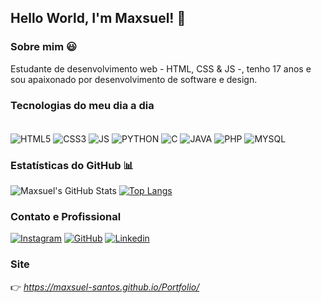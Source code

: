 ## Hello World, I'm Maxsuel! 🖖

### Sobre mim 😃

Estudante de desenvolvimento web - HTML, CSS & JS -, tenho 17 anos e sou apaixonado por desenvolvimento de software e design.

### Tecnologias do meu dia a dia

<div style="display: inline_block;"><br>  
  <img align="center" alt="HTML5" src="https://img.shields.io/badge/HTML5-E34F26?style=for-the-badge&logo=html5&logoColor=white"/>
  <img align="center" alt="CSS3" src="https://img.shields.io/badge/CSS3-1572B6?style=for-the-badge&logo=css3&logoColor=white"/>
  <img align="center" alt="JS" src="https://img.shields.io/badge/JavaScript-323330?style=for-the-badge&logo=javascript&logoColor=F7DF1E"/>
  <img align="center" alt="PYTHON" src="https://img.shields.io/badge/Python-14354C?style=for-the-badge&logo=python&logoColor=white"/>
  <img align="center" alt="C" src="https://img.shields.io/badge/C-00599C?style=for-the-badge&logo=c&logoColor=white"/>
  <img align="center" alt="JAVA" src="https://img.shields.io/badge/Java-ED8B00?style=for-the-badge&logo=java&logoColor=white"/>
  <img align="center" alt="PHP" src="https://img.shields.io/badge/PHP-777BB4?style=for-the-badge&logo=php&logoColor=white"/>
  <img align="center" alt="MYSQL" src="https://img.shields.io/badge/MySQL-00000F?style=for-the-badge&logo=mysql&logoColor=white"/>
</div>

### Estatísticas do GitHub 📊
![Maxsuel's GitHub Stats](https://github-readme-stats.vercel.app/api?username=Maxsuel-Santos&show_icons=true&theme=dracula)
[![Top Langs](https://github-readme-stats.vercel.app/api/top-langs/?username=Maxsuel-Santos&layout=compact)](https://github.com/Maxsuel-Santos/github-readme-stats)
  
### Contato e Profissional

[![Instagram](https://img.shields.io/badge/Instagram-E4405F?style=for-the-badge&logo=instagram&logoColor=white)](https://instagram.com/santosmaxsuel_)
[![GitHub](https://img.shields.io/badge/GitHub-100000?style=for-the-badge&logo=github&logoColor=white)](https://github.com/Maxsuel-Santos)
[![Linkedin](https://img.shields.io/badge/LinkedIn-0077B5?style=for-the-badge&logo=linkedin&logoColor=white)](https://www.linkedin.com/in/maxsuel-santos-3349b81b2/)

### Site

👉 _https://maxsuel-santos.github.io/Portfolio/_
